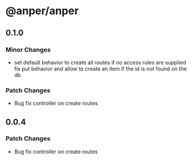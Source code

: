 # @anper/anper

## 0.1.0

### Minor Changes

- set default behavior to create all routes if no access rules are supplied
  fix put behavior and allow to create an item if the id is not found on the db

### Patch Changes

- Bug fix controller on create routes

## 0.0.4

### Patch Changes

- Bug fix controller on create routes
